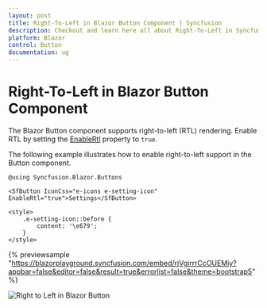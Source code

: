 ```yaml
---
layout: post
title: Right-To-Left in Blazor Button Component | Syncfusion
description: Checkout and learn here all about Right-To-Left in Syncfusion Blazor Button component and much more.
platform: Blazor
control: Button
documentation: ug
---
```


# Right-To-Left in Blazor Button Component

The Blazor Button component supports right-to-left (RTL) rendering. Enable RTL by setting the [EnableRtl](https://help.syncfusion.com/cr/blazor/Syncfusion.Blazor.Buttons.SfButton.html#Syncfusion_Blazor_Buttons_SfButton_EnableRtl) property to `true`.

The following example illustrates how to enable right-to-left support in the Button component.

```cshtml
@using Syncfusion.Blazor.Buttons

<SfButton IconCss="e-icons e-setting-icon" EnableRtl="true">Settings</SfButton>

<style>
    .e-setting-icon::before {
        content: '\e679';
    }
</style>
```

{% previewsample "https://blazorplayground.syncfusion.com/embed/rjVgirrrCcOUEMiy?appbar=false&editor=false&result=true&errorlist=false&theme=bootstrap5" %}


![Right to Left in Blazor Button](./../images/blazor-button-in-right-to-left.png)